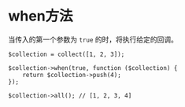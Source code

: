 # when方法

当传入的第一个参数为 `true` 的时，将执行给定的回调。

```
$collection = collect([1, 2, 3]);

$collection->when(true, function ($collection) {
    return $collection->push(4);
});

$collection->all(); // [1, 2, 3, 4]
```